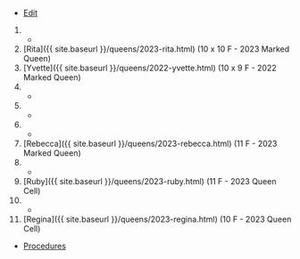 * [Edit](https://github.com/joejcollins/rhapsody-angel/edit/master/_includes/apiary.md)

1. -
2. [Rita]({{ site.baseurl }}/queens/2023-rita.html) (10 x 10 F - 2023 Marked Queen)
3. [Yvette]({{ site.baseurl }}/queens/2022-yvette.html) (10 x 9 F - 2022 Marked Queen)
4. -
5. -
6. -
7. [Rebecca]({{ site.baseurl }}/queens/2023-rebecca.html) (11 F - 2023 Marked Queen)
8. -
9. [Ruby]({{ site.baseurl }}/queens/2023-ruby.html) (11 F - 2023 Queen Cell)
10. -
11. [Regina]({{ site.baseurl }}/queens/2023-regina.html) (10 F - 2023 Queen Cell)

* [Procedures](https://github.com/joejcollins/rhapsody-angel/raw/master/book/00Book.pdf)
